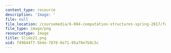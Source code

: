 ```yaml
---
content_type: resource
description: 'Image: '
file: null
file_location: /coursemedia/6-004-computation-structures-spring-2017/fd9844f75b4e78788e7195a70e7b8c5c_Slide21.png
file_type: image/png
resourcetype: Image
title: Slide21.png
uid: fd9844f7-5b4e-7878-8e71-95a70e7b8c5c
---
```

